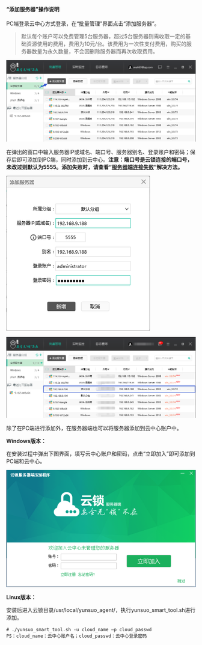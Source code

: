 #### “添加服务器”操作说明

PC端登录云中心方式登录，在“批量管理”界面点击“添加服务器”。

> 默认每个账户可以免费管理5台服务器，超过5台服务器则需收取一定的基础资源使用的费用，费用为10元\/台。该费用为一次性支付费用，购买的服务器数量为永久数量，不会因删除服务器而再次收取费用。

![](/assets/f0101.png)

在弹出的窗口中输入服务器IP或域名、端口号、服务器别名、登录账户和密码；保存后即可添加到PC端，同时添加到云中心。**注意：端口号是云锁连接的端口号，未改过则默认为5555。添加失败时，请查看“[服务器端连接失败](http://help.yunsuo.com.cn/faq/q07.html)”解决方法。**

![](/assets/f0102.png)

![](/assets/f0103.png)

除了在PC端进行添加外，在服务器端也可以将服务器添加到云中心账户中。

**Windows版本：**

在安装过程中弹出下图界面，填写云中心账户和密码，点击“立即加入”即可添加到PC端和云中心。

![](/assets/f0104.png)

**Linux版本：**

安装后进入云锁目录\/usr\/local\/yunsuo\_agent\/，执行yunsuo\_smart\_tool.sh进行添加。

```
# ./yunsuo_smart_tool.sh -u cloud_name –p cloud_passwd
PS：cloud_name：云中心账户名；cloud_passwd：云中心登录密码
```


